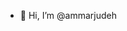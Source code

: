 - 👋 Hi, I’m @ammarjudeh


<!---
ammarjudeh/ammarjudeh is a ✨ special ✨ repository because its `README.md` (this file) appears on your GitHub profile.
You can click the Preview link to take a look at your changes.
--->
